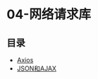 #  04-网络请求库

## 目录

  * [Axios](/study/前端/04-网络请求库/Axios/README)
  * [JSON和AJAX](/study/前端/04-网络请求库/JSON和AJAX/README)